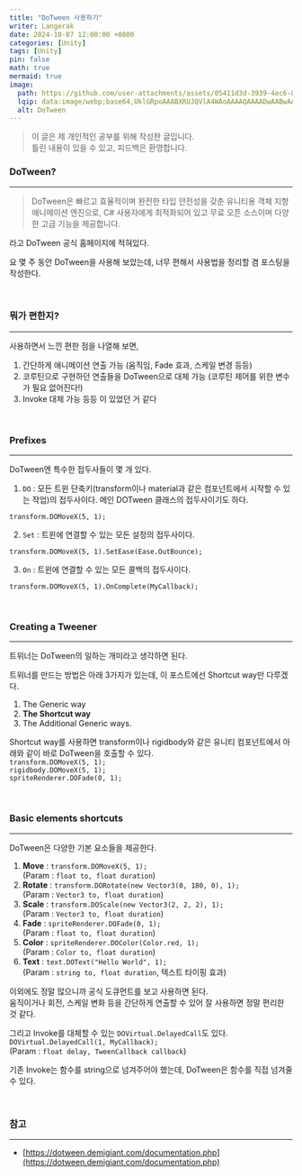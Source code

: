 ```yaml
---
title: "DoTween 사용하기"
writer: Langerak
date: 2024-10-07 12:00:00 +0800
categories: [Unity]
tags: [Unity]
pin: false
math: true
mermaid: true
image:
  path: https://github.com/user-attachments/assets/05411d3d-3939-4ec6-8d80-f4d1033194a2
  lqip: data:image/webp;base64,UklGRpoAAABXRUJQVlA4WAoAAAAQAAAADwAABwAAQUxQSDIAAAARL0AmbZurmr57yyIiqE8oiG0bejIYEQTgqiDA9vqnsUSI6H+oAERp2HZ65qP/VIAWAFZQOCBCAAAA8AEAnQEqEAAIAAVAfCWkAALp8sF8rgRgAP7o9FDvMCkMde9PK7euH5M1m6VWoDXf2FkP3BqV0ZYbO6NA/VFIAAAA
  alt: DoTween
---
```


> 이 글은 제 개인적인 공부를 위해 작성한 글입니다.   
> 틀린 내용이 있을 수 있고, 피드백은 환영합니다.

### DoTween?

---
> DoTween은 빠르고 효율적이며 완전한 타입 안전성을 갖춘 유니티용 객체 지향 애니메이션 엔진으로, C# 사용자에게 최적화되어 있고 무료 오픈 소스이며 다양한 고급 기능을 제공합니다.

라고 DoTween 공식 홈페이지에 적혀있다.

요 몇 주 동안 DoTween을 사용해 보았는데, 너무 편해서 사용법을 정리할 겸 포스팅을 작성한다.

<br/>

### 뭐가 편한지?

---

사용하면서 느낀 편한 점을 나열해 보면,
1. 간단하게 애니메이션 연출 가능 (움직임, Fade 효과, 스케일 변경 등등)
2. 코루틴으로 구현하던 연출들을 DoTween으로 대체 가능 (코루틴 제어를 위한 변수가 필요 없어진다!)
3. Invoke 대체 가능
등등 이 있었던 거 같다

<br/>

### Prefixes

---

DoTween엔 특수한 접두사들이 몇 개 있다.
1. `DO` : 모든 트윈 단축키(transform이나 material과 같은 컴포넌트에서 시작할 수 있는 작업)의 접두사이다.
          메인 DOTween 클래스의 접두사이기도 하다.

`transform.DOMoveX(5, 1);`

2. `Set` : 트윈에 연결할 수 있는 모든 설정의 접두사이다.

`transform.DOMoveX(5, 1).SetEase(Ease.OutBounce);`

3. `On` : 트윈에 연결할 수 있는 모든 콜백의 접두사이다.

`transform.DOMoveX(5, 1).OnComplete(MyCallback);`

<br/>

### Creating a Tweener

---

트위너는 DoTween의 일하는 개미라고 생각하면 된다.

트위너를 만드는 방법은 아래 3가지가 있는데, 이 포스트에선 Shortcut way만 다루겠다.
1. The Generic way
2. **The Shortcut way**
3. The Additional Generic ways.

Shortcut way를 사용하면 transform이나 rigidbody와 같은 유니티 컴포넌트에서 아래와 같이 바로 DoTween을 호출할 수 있다.  
`transform.DOMoveX(5, 1);`  
`rigidbody.DOMoveX(5, 1);`  
`spriteRenderer.DOFade(0, 1);`  


<br/>

### Basic elements shortcuts

---

DoTween은 다양한 기본 요소들을 제공한다.

1. **Move** : `transform.DOMoveX(5, 1);`  
    (Param : `float to, float duration`)
2. **Rotate** : `transform.DORotate(new Vector3(0, 180, 0), 1);`  
    (Param : `Vector3 to, float duration`)
3. **Scale** : `transform.DOScale(new Vector3(2, 2, 2), 1);`  
    (Param : `Vector3 to, float duration`)
4. **Fade** : `spriteRenderer.DOFade(0, 1);`  
    (Param : `float to, float duration`)
5. **Color** : `spriteRenderer.DOColor(Color.red, 1);`  
    (Param : `Color to, float duration`)
6. **Text** : `text.DOText("Hello World", 1);`  
    (Param : `string to, float duration`, 텍스트 타이핑 효과)

이외에도 정말 많으니까 공식 도큐먼트를 보고 사용하면 된다.  
움직이거나 회전, 스케일 변화 등을 간단하게 연출할 수 있어 잘 사용하면 정말 편리한 것 같다.

그리고 Invoke를 대체할 수 있는 `DOVirtual.DelayedCall`도 있다.  
`DOVirtual.DelayedCall(1, MyCallback);`  
(Param : `float delay, TweenCallback callback`)

기존 Invoke는 함수를 string으로 넘겨주어야 했는데, DoTween은 함수를 직접 넘겨줄 수 있다.

<br/>

### 참고

---

- [https://dotween.demigiant.com/documentation.php](https://dotween.demigiant.com/documentation.php)
